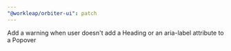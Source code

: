 ```yaml
---
"@workleap/orbiter-ui": patch
---
```


Add a warning when user doesn't add a Heading or an aria-label attribute to a Popover
